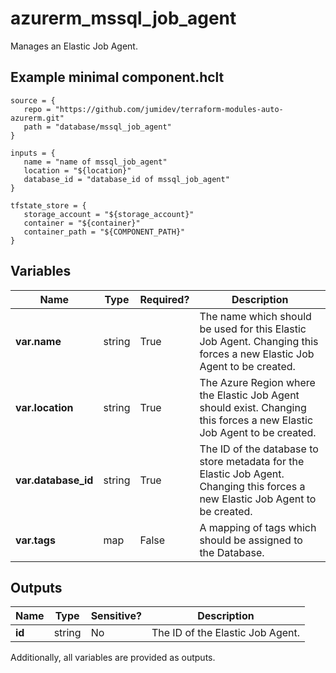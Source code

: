 # azurerm_mssql_job_agent

Manages an Elastic Job Agent.

## Example minimal component.hclt

```hcl
source = {
   repo = "https://github.com/jumidev/terraform-modules-auto-azurerm.git" 
   path = "database/mssql_job_agent" 
}

inputs = {
   name = "name of mssql_job_agent" 
   location = "${location}" 
   database_id = "database_id of mssql_job_agent" 
}

tfstate_store = {
   storage_account = "${storage_account}" 
   container = "${container}" 
   container_path = "${COMPONENT_PATH}" 
}

```

## Variables

| Name | Type | Required? |  Description |
| ---- | ---- | --------- |  ----------- |
| **var.name** | string | True | The name which should be used for this Elastic Job Agent. Changing this forces a new Elastic Job Agent to be created. | 
| **var.location** | string | True | The Azure Region where the Elastic Job Agent should exist. Changing this forces a new Elastic Job Agent to be created. | 
| **var.database_id** | string | True | The ID of the database to store metadata for the Elastic Job Agent. Changing this forces a new Elastic Job Agent to be created. | 
| **var.tags** | map | False | A mapping of tags which should be assigned to the Database. | 



## Outputs

| Name | Type | Sensitive? | Description |
| ---- | ---- | --------- | --------- |
| **id** | string | No  | The ID of the Elastic Job Agent. | 

Additionally, all variables are provided as outputs.
